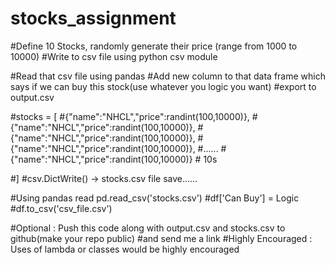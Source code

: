 # stocks_assignment
#Define 10 Stocks, randomly generate their price (range from 1000 to 10000)
#Write to csv file using python csv module

#Read that csv file using pandas
#Add new column to that data frame which says if we can buy this stock(use whatever you logic you want)
#export to output.csv

#stocks = [
#{"name":"NHCL","price":randint(100,10000)},
#{"name":"NHCL","price":randint(100,10000)},
#{"name":"NHCL","price":randint(100,10000)},
#{"name":"NHCL","price":randint(100,10000)},
#......
#{"name":"NHCL","price":randint(100,10000)} # 10s

#]
#csv.DictWrite() -> stocks.csv file save......

#Using pandas read pd.read_csv('stocks.csv')
#df['Can Buy'] = Logic
#df.to_csv('csv_file.csv')

#Optional : Push this code along with output.csv and stocks.csv to github(make your repo public)
#and send me a link
#Highly Encouraged : Uses of lambda or classes would be highly encouraged
